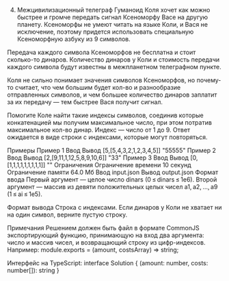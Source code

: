 4. Межцивилизационный телеграф
Гуманоид Коля хочет как можно быстрее и громче передать сигнал Ксеноморфу Васе на другую планету. Ксеноморфы не умеют читать на языке Коли, и Вася не исключение, поэтому придется использовать специальную Ксеноморфную азбуку из 9 символов.

Передача каждого символа Ксеноморфов не бесплатна и стоит сколько-то динаров. Количество динаров у Коли и стоимость передачи каждого символа будут известны в межпланетном телеграфном пункте.

Коля не сильно понимает значения символов Ксеноморфов, но почему-то считает, что чем большим будет кол-во и разнообразие отправленных символов, и чем большее количество динаров заплатит за их передачу — тем быстрее Вася получит сигнал.

Помогите Коле найти такие индексы символов, соединив которые конкатенацией мы получим максимальное число, при этом потратив максимальное кол-во динар. Индекс — число от 1 до 9. Ответ ожидается в виде строки с индексами, которые могут повторяться.

Примеры
Пример 1
Ввод	Вывод
[5,[5,4,3,2,1,2,3,4,5]]
"55555"
Пример 2
Ввод	Вывод
[2,[9,11,1,12,5,8,9,10,6]]
"33"
Пример 3
Ввод	Вывод
[0,[1,1,1,1,1,1,1,1,1]]
""
Ограничения
Ограничение времени	10 секунд
Ограничение памяти	64.0 Мб
Ввод	input.json
Вывод	output.json
Формат ввода
Первый аргумент — целое число dinars (0 ≤ dinars ≤ 1e6). Второй аргумент — массив из девяти положительных целых чисел a1, a2, ..., a9 (1 ≤ ai ≤ 1e5).

Формат вывода
Строка с индексами. Если динаров у Коли не хватает ни на один символ, верните пустую строку.

Примечания
Решением должен быть файл в формате CommonJS экспортирующий функцию, принимающую на вход два аргумента: число и массив чисел, и возвращающий строку из цифр-индексов. Например: module.exports = (amount, costsArray) => string;

Интерфейс на TypeScript: interface Solution { (amount: number, costs: number[]): string }